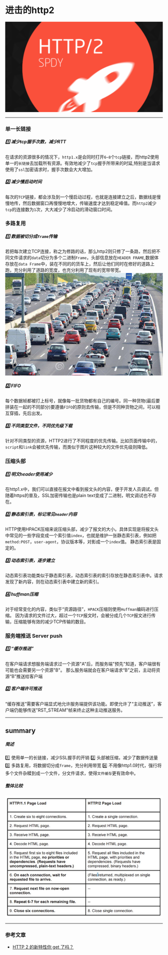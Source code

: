 # 进击的http2
![](/blog_assets/http2_cover.png)
___
### 单一长链接
##### 1️⃣ 减少tcp握手次数，减少RTT
在请求的资源很多的情况下，`http1.x`是会同时打开`6~8`个`tcp`链接，而http2使用单一的`长链接`去加载所有资源。有效地减少了`tcp`握手所带来的时延,特别是当请求使用了`ssl`加密请求时，握手次数会大大增加。
##### 2️⃣ 减少慢启动时间
   每次的`TCP`链接，都会涉及到一个慢启动过程，也就是连接建立之后，数据线是慢慢地传，然后数据窗口再慢慢地增大，传输速度才达到稳定峰值。而`http2`减少`tcp`的连接数为`1`次，大大减少了冷启动的滑动窗口时间。
### 多路复用
##### 1️⃣ 数据被切分成`frame`传输
若把每次建立TCP连接，称之为修路的话，那么http2则只修了一条路，然后把不同文件请求的`data`切分为多个二进制`Frame`，头部信息放在`HEADER FRAME`,数据体存放在`data Frame`中，装在不同的的货车上，然后让他们同时在修好的道路上跑，充分利用了道路的宽度，也充分利用了现有的宽带带宽。
![多路复用](/blog_assets/HTTP2_data_frame.png)
##### 2️⃣ FIFO
每个数据帧都被打上标号，就像每一批货物都有自己的编号。同一种货物(最后要拼装在一起的不同部分)要遵循`FIFO`的原则去传输，但是不同种货物之间，可以相互穿插，先后出发。
##### 3️⃣ 不同类型文件，不同优先级下载 
针对不同类型的资源，HTTP2进行了不同程度的优先传输。比如页面传输中的，`script`和`link`会被优先传输，而类似于图片这种较大的文件优先级则降低。

### 压缩头部
##### 1️⃣ 明文header使用减少
在http1.x中，我们可以直接在报文中看到报文头的内容，便于开发人员调试。但随着https的普及，SSL加密传输也是plain text变成了二进制，明文调试也不存在。 
##### 2️⃣ 静态索引表，标记常见`header`内容
HTTP使用HPACK压缩来说压缩头部，减少了报文的大小。具体实现是将报文头中常见的一些字段变成一个索引值`index`，也就是维护一张静态索引表，例如把`method:POST`，`user-agent`，协议版本等，对影成一个`index`值。
静态索引表是固定的。
##### 3️⃣ 动态索引表，逐步建立
动态索引表功能类似于静态索引表，动态索引表的索引存放在静态索引表中。请求发现了新内容，则在动态索引表中建立新的索引。
##### 4️⃣ huffman压缩
对于经常变化的内容，类似于“资源路径”，`HPACK`压缩则使用`Huffman`编码进行压缩。
因为请求的文件过大，超过一个`TCP`报文时，会被分成几个`TCP`报文进行传输，压缩能够有效的减少TCP传输的数目。

### 服务端推送 Server push
##### 1️⃣ “缓存推送”
在客户端请求想服务端请求过一个资源"A"后，而服务端"预先"知道，客户端很有可能也会需要另一个资源"B"。
那么服务端就会在客户端请求“B”之前，主动将资源“B”推送给客户端
##### 2️⃣ 客户端许可推送
“缓存推送”需要客户端显式地允许服务端提供该功能。即使允许了“主动推送”，客户端仍能够传送"RST_STREAM"帧来终止这种主动推送服务。
___
## summary
##### 简述
1️⃣ 使用单一的长链接，减少SSL握手的开销
2️⃣ 头部被压缩，减少了数据传送量
3️⃣ 多路复用，将数据切分成`frame`，充分利用带宽
4️⃣ 不用像http1.0时代，强行将多个文件杂糅到成一个文件，分文件请求，使得`文件缓存`更有效命中。
##### 整体比较
![多路复用](/blog_assets/http2_youdian.jpg)
___
### 参考文章
 * [HTTP 2 的新特性你 get 了吗？](https://zhuanlan.zhihu.com/p/26433450)